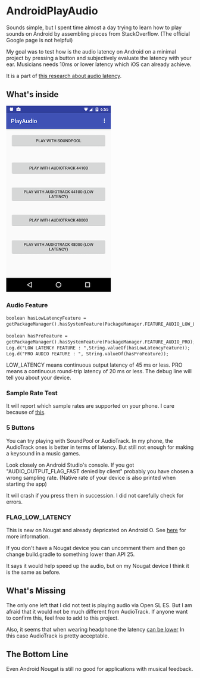 # AndroidPlayAudio

Sounds simple, but I spent time almost a day trying to learn how to play sounds on Android by assembling pieces from StackOverflow. (The official Google page is not helpful)

My goal was to test how is the audio latency on Android on a minimal project by pressing a button and subjectively evaluate the latency with your ear. Musicians needs 10ms or lower latency which iOS can already achieve.

It is a part of [this research about audio latency](http://exceed7.com/mobile-native-audio/research.html).

## What's inside

![Preview](/ss3.png?raw=true "Preview")

### Audio Feature
```
boolean hasLowLatencyFeature =
getPackageManager().hasSystemFeature(PackageManager.FEATURE_AUDIO_LOW_LATENCY);

boolean hasProFeature =
getPackageManager().hasSystemFeature(PackageManager.FEATURE_AUDIO_PRO);
Log.d("LOW LATENCY FEATURE : ",String.valueOf(hasLowLatencyFeature));
Log.d("PRO AUDIO FEATURE : ", String.valueOf(hasProFeature));
```

LOW_LATENCY means continuous output latency of 45 ms or less.
PRO means a continuous round-trip latency of 20 ms or less.
The debug line will tell you about your device.

### Sample Rate Test

It will report which sample rates are supported on your phone. I care because of [this](https://developer.android.com/reference/android/media/AudioAttributes.html#FLAG_LOW_LATENCY).

### 5 Buttons

You can try playing with SoundPool or AudioTrack. In my phone, the AudioTrack ones is better in terms of latency. But still not enough for making a keysound in a music games.

Look closely on Android Studio's console. If you got "AUDIO_OUTPUT_FLAG_FAST denied by client" probably you have chosen a wrong sampling rate. (Native rate of your device is also printed when starting the app)

It will crash if you press them in succession. I did not carefully check for errors.

### FLAG_LOW_LATENCY

This is new on Nougat and already depricated on Android O. See [here](https://developer.android.com/reference/android/media/AudioAttributes.html#FLAG_LOW_LATENCY) for more information.

If you don't have a Nougat device you can uncomment them and then go change build.gradle to something lower than API 25.

It says it would help speed up the audio, but on my Nougat device I think it is the same as before.

## What's Missing
The only one left that I did not test is playing audio via Open SL ES. But I am afraid that it would not be much different from AudioTrack. If anyone want to confirm this, feel free to add to this project.

Also, it seems that when wearing headphone the latency [can be lower](http://superpowered.com/android-audio-low-latency-primer) In this case AudioTrack is pretty acceptable.

## The Bottom Line

Even Android Nougat is still no good for applications with musical feedback.
